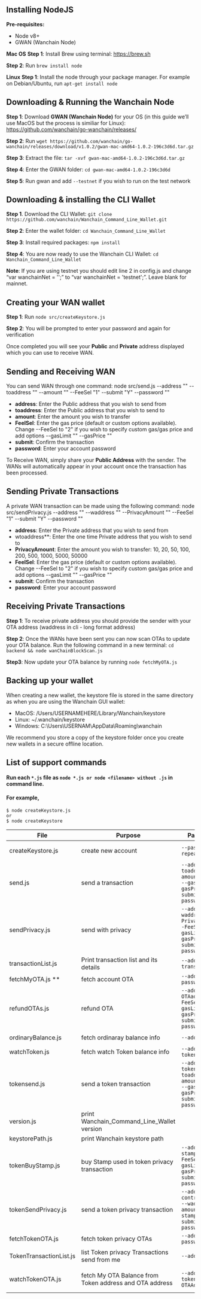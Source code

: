 ## Installing NodeJS

**Pre-requisites:**
- Node v8+
- GWAN (Wanchain Node)

**Mac OS**
**Step 1**: Install Brew using terminal: https://brew.sh

**Step 2**: Run `brew install node`

**Linux**
**Step 1**: Install the node through your package manager. For example on Debian/Ubuntu,  run `apt-get install node`

## Downloading & Running the Wanchain Node

**Step 1**: Download **GWAN (Wanchain Node)** for your OS (in this guide we’ll use MacOS but the process is similiar for Linux): https://github.com/wanchain/go-wanchain/releases/

**Step 2**: Run `wget https://github.com/wanchain/go-wanchain/releases/download/v1.0.2/gwan-mac-amd64-1.0.2-196c3d6d.tar.gz`

**Step 3**: Extract the file: `tar -xvf gwan-mac-amd64-1.0.2-196c3d6d.tar.gz`

**Step 4**: Enter the GWAN folder: `cd gwan-mac-amd64-1.0.2-196c3d6d`

**Step 5**: Run gwan and add `--testnet` if you wish to run on the test network

## Downloading & installing the CLI Wallet

**Step 1**. Download the CLI Wallet: `git clone https://github.com/wanchain/Wanchain_Command_Line_Wallet.git`

**Step 2**: Enter the wallet folder: `cd Wanchain_Command_Line_Wallet`

**Step 3**: Install required packages: `npm install`

**Step 4**: You are now ready to use the Wanchain CLI Wallet: `cd Wanchain_Command_Line_Wallet`

**Note**: If you are using testnet you should edit line 2 in config.js and change “var wanchainNet = '';” to “var wanchainNet = 'testnet';”. Leave blank for mainnet.

## Creating your WAN wallet

**Step 1**: Run `node src/createKeystore.js`

**Step 2**: You will be prompted to enter your password and again for verification
 
Once completed you will see your **Public** and **Private** address displayed which you can use to receive WAN.

## Sending and Receiving WAN

You can send WAN through one command: node src/send.js --address "" --toaddress "" --amount "" --FeeSel "1" --submit "Y" --password ""

* **address**: Enter the Public address that you wish to send from
* **toaddress**: Enter the Public address that you wish to send to
* **amount**: Enter the amount you wish to transfer
* **FeelSel**: Enter the gas price (default or custom options available). Change --FeeSel to "2" if you wish to specify custom gas/gas price and add options --gasLimit "" --gasPrice ""
* **submit**: Confirm the transaction
* **password**: Enter your account password

To Receive WAN, simply share your **Public Address** with the sender. The WANs will automatically appear in your account once the transaction has been processed. 

## Sending Private Transactions

A private WAN transaction can be made using the following command: node src/sendPrivacy.js --address "" --waddress "" --PrivacyAmount "" --FeeSel "1" --submit "Y" --password ""

* **address**: Enter the Private address that you wish to send from
* wtoaddress**: Enter the one time Private address that you wish to send to
* **PrivacyAmount**: Enter the amount you wish to transfer: 10, 20, 50, 100, 200, 500, 1000, 5000, 50000
* **FeelSel**: Enter the gas price (default or custom options available). Change --FeeSel to "2" if you wish to specify custom gas/gas price and add options --gasLimit "" --gasPrice ""
* **submit**: Confirm the transaction
* **password**: Enter your account password

## Receiving Private Transactions

**Step 1**: To receive private address you should provide the sender with your OTA address (waddress in cli - long format address)

**Step 2**: Once the WANs have been sent you can now scan OTAs to update your OTA balance. Run the following command in a new terminal: `cd backend && node wanChainBlockScan.js`
    
**Step3**: Now update your OTA balance by running `node fetchMyOTA.js`

## Backing up your wallet
        
When creating a new wallet, the keystore file is stored in the same directory as when you are using the Wanchain GUI wallet:

* MacOS: /Users/USERNAMEHERE/Library/Wanchain/keystore
* Linux: ~/.wanchain/keystore
* Windows: C:\Users\USERNAM\AppData\Roaming\wanchain

We recommend you store a copy of the keystore folder once you create new wallets in a secure offline location.

## List of support commands

#### Run each `*.js` file as `node *.js or node <filename> without .js` in command line. 
#### For example,

    $ node createKeystore.js
    or
    $ node createKeystore

| File          | Purpose       |   Parameters  |  Command  |
| ------------- | ------------- |-------------|---------|
| createKeystore.js | create new account | `--password  --repeatPass` | ```node createKeystore.js --password  --repeatPass```|
| send.js | send a transaction | `--address  --toaddress --amount --FeeSel  --gasLimit --gasPrice --submit --password` | ```node send.js --address  --toaddress --amount --FeeSel  --gasLimit --gasPrice --submit --password```|
| sendPrivacy.js | send with privacy | `--address  --waddress --PrivacyAmount --FeeSel  --gasLimit --gasPrice --submit --password` | ```node sendPrivacy.js --address  --waddress --PrivacyAmount --FeeSel  --gasLimit --gasPrice --submit --password```|
| transactionList.js | Print transaction list and its details | `--address --transHash` | ```node transactionList.js --address --transHash```|
| fetchMyOTA.js ** | fetch account OTA | `--address --password` | ```$ node fetchMyOTA.js --address --password```|
| refundOTAs.js | refund OTA | `--address  --OTAaddress --FeeSel  --gasLimit --gasPrice --submit --password` | ```node refundOTAs.js --address  --OTAaddress --FeeSel  --gasLimit --gasPrice --submit --password```|
| ordinaryBalance.js | fetch ordinaray balance info | `--address` | ```node ordinaryBalance.js --address```|
| watchToken.js | fetch watch Token balance info | `--address --tokenAddress` | ```node watchToken.js --address --tokenAddress```|
| tokensend.js | send a token transaction | `--address  --tokenAddress --toaddress --amount --FeeSel  --gasLimit --gasPrice --submit --password` | ```node tokensend.js --address  --tokenAddress --toaddress --amount --FeeSel  --gasLimit --gasPrice --submit --password```|
| version.js | print Wanchain_Command_Line_Wallet version |  | ```node version.js```|
| keystorePath.js | print Wanchain keystore path |  | ```node keystorePath.js```|
| tokenBuyStamp.js | buy Stamp used in token privacy transaction| `--address  --stampBalance --FeeSel  --gasLimit --gasPrice --submit --password` | ```node tokenBuyStamp.js --address  --stampBalance --FeeSel  --gasLimit --gasPrice --submit --password```|
| tokenSendPrivacy.js | send a token privacy transaction| `--address  --contractBalance --waddress  --amount --stampOTA --submit --password` | ```node tokenSendPrivacy.js --address  --contractBalance --waddress  --amount --stampOTA --submit --password```|
| fetchTokenOTA.js | fetch token privacy OTAs| `--address  --password` | ```node fetchTokenOTA.js --address  --password```|
| TokenTransactionList.js | list Token privacy Transactions send from me| `--address` | ```node TokenTransactionList.js --address```|
| watchTokenOTA.js | fetch My OTA Balance from Token address and OTA address| `--address  --tokenAddress --OTAAddress` | ```node watchTokenOTA.js --address  --tokenAddress --OTAAddress```|

